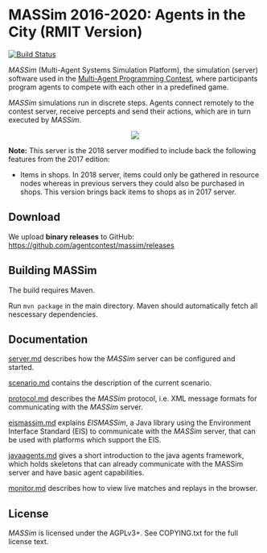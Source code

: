 MASSim 2016-2020: Agents in the City (RMIT Version)
====================================

[![Build Status](https://travis-ci.org/agentcontest/massim_2018.svg?branch=master)](https://travis-ci.org/agentcontest/massim_2018)

_MASSim_ (Multi-Agent Systems Simulation Platform), the simulation (server)
software used in the
[Multi-Agent Programming Contest](https://multiagentcontest.org/),
where participants program agents to compete with each other in a
predefined game.

_MASSim_ simulations run in discrete steps. Agents connect remotely to the
contest server, receive percepts and send their actions, which are in turn
executed by _MASSim_.

<p align="center">
  <img src="https://multiagentcontest.org/2016/banner.jpg">
</p>

**Note:** This server is the 2018 server modified to include back the following features from the 2017 edition:

* Items in shops. In 2018 server, items could only be gathered in resource nodes whereas in previous servers they could also be purchased in shops. This version brings back items to shops as in 2017 server.


Download
--------

We upload **binary releases** to GitHub: https://github.com/agentcontest/massim/releases

Building MASSim
---------------

The build requires Maven.

Run `mvn package` in the main directory. Maven should automatically
fetch all nescessary dependencies.

Documentation
-------------

[server.md](docs/server.md) describes how the _MASSim_ server can be configured and started.

[scenario.md](docs/scenario.md) contains the description of the current scenario.

[protocol.md](docs/protocol.md) describes the _MASSim_ protocol, i.e. XML message formats for communicating with the _MASSim_ server.

[eismassim.md](docs/eismassim.md) explains _EISMASSim_, a Java library using the Environment Interface Standard (EIS) to communicate with the _MASSim_ server, that can be used with platforms which support the EIS.

[javaagents.md](docs/javaagents.md) gives a short introduction to the java agents framework, which holds skeletons that can already communicate with the MASSim server and have basic agent capabilities.

[monitor.md](docs/monitor.md) describes how to view live matches and replays in the browser.

License
-------

_MASSim_ is licensed under the AGPLv3+. See COPYING.txt for the full
license text.
